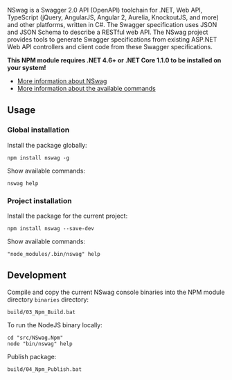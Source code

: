 NSwag is a Swagger 2.0 API (OpenAPI) toolchain for .NET, Web API, TypeScript (jQuery, AngularJS, Angular 2, Aurelia, KnockoutJS, and more) and other platforms, written in C#. The Swagger specification uses JSON and JSON Schema to describe a RESTful web API. The NSwag project provides tools to generate Swagger specifications from existing ASP.NET Web API controllers and client code from these Swagger specifications. 

**This NPM module requires .NET 4.6+ or .NET Core 1.1.0 to be installed on your system!**

- [More information about NSwag](http://nswag.org)
- [More information about the available commands](https://github.com/NSwag/NSwag/wiki/CommandLine)

## Usage

### Global installation

Install the package globally: 

    npm install nswag -g

Show available commands: 

    nswag help

### Project installation
	
Install the package for the current project: 

    npm install nswag --save-dev
	
Show available commands: 

    "node_modules/.bin/nswag" help
	
## Development

Compile and copy the current NSwag console binaries into the NPM module directory `binaries` directory: 

    build/03_Npm_Build.bat

To run the NodeJS binary locally: 

    cd "src/NSwag.Npm"
    node "bin/nswag" help
	
Publish package: 

    build/04_Npm_Publish.bat